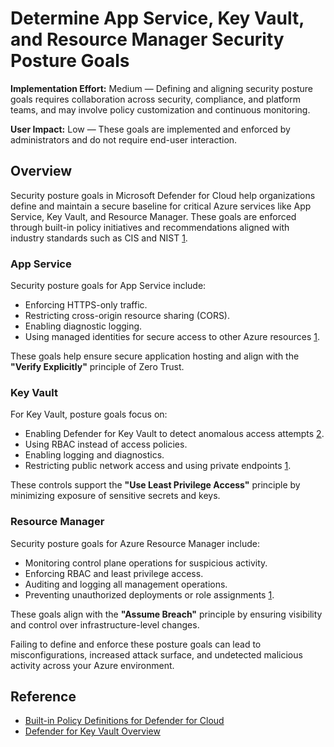 # Determine App Service, Key Vault, and Resource Manager Security Posture Goals

**Implementation Effort:** Medium — Defining and aligning security posture goals requires collaboration across security, compliance, and platform teams, and may involve policy customization and continuous monitoring.

**User Impact:** Low — These goals are implemented and enforced by administrators and do not require end-user interaction.

## Overview

Security posture goals in Microsoft Defender for Cloud help organizations define and maintain a secure baseline for critical Azure services like App Service, Key Vault, and Resource Manager. These goals are enforced through built-in policy initiatives and recommendations aligned with industry standards such as CIS and NIST [1](https://learn.microsoft.com/en-us/azure/defender-for-cloud/policy-reference).

### App Service

Security posture goals for App Service include:

- Enforcing HTTPS-only traffic.
- Restricting cross-origin resource sharing (CORS).
- Enabling diagnostic logging.
- Using managed identities for secure access to other Azure resources [1](https://learn.microsoft.com/en-us/azure/defender-for-cloud/policy-reference).

These goals help ensure secure application hosting and align with the **"Verify Explicitly"** principle of Zero Trust.

### Key Vault

For Key Vault, posture goals focus on:

- Enabling Defender for Key Vault to detect anomalous access attempts [2](https://learn.microsoft.com/en-us/azure/defender-for-cloud/defender-for-key-vault-introduction).
- Using RBAC instead of access policies.
- Enabling logging and diagnostics.
- Restricting public network access and using private endpoints [1](https://learn.microsoft.com/en-us/azure/defender-for-cloud/policy-reference).

These controls support the **"Use Least Privilege Access"** principle by minimizing exposure of sensitive secrets and keys.

### Resource Manager

Security posture goals for Azure Resource Manager include:

- Monitoring control plane operations for suspicious activity.
- Enforcing RBAC and least privilege access.
- Auditing and logging all management operations.
- Preventing unauthorized deployments or role assignments [1](https://learn.microsoft.com/en-us/azure/defender-for-cloud/policy-reference).

These goals align with the **"Assume Breach"** principle by ensuring visibility and control over infrastructure-level changes.

Failing to define and enforce these posture goals can lead to misconfigurations, increased attack surface, and undetected malicious activity across your Azure environment.

## Reference

- [Built-in Policy Definitions for Defender for Cloud](https://learn.microsoft.com/en-us/azure/defender-for-cloud/policy-reference)
- [Defender for Key Vault Overview](https://learn.microsoft.com/en-us/azure/defender-for-cloud/defender-for-key-vault-introduction)
